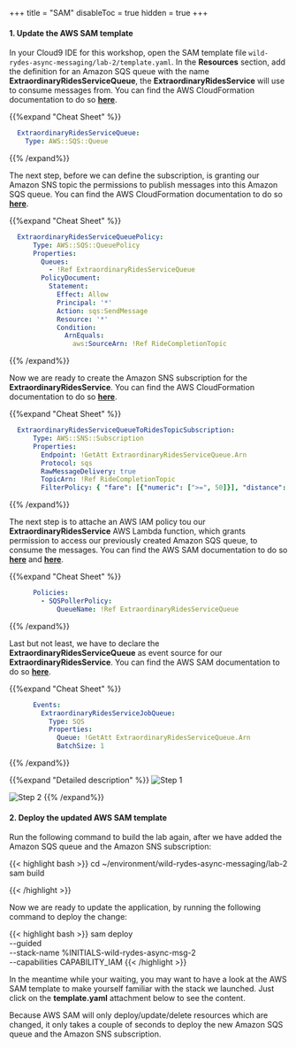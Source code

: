 +++
title = "SAM"
disableToc = true
hidden = true
+++

#### 1. Update the AWS SAM template

In your Cloud9 IDE for this workshop, open the SAM template file `wild-rydes-async-messaging/lab-2/template.yaml`. In the **Resources** section, add the definition for an Amazon SQS queue with the name **ExtraordinaryRidesServiceQueue**, the **ExtraordinaryRidesService** will use to consume messages from. You can find the AWS CloudFormation documentation to do so **[here](https://docs.aws.amazon.com/AWSCloudFormation/latest/UserGuide/aws-properties-sqs-queues.html)**.

{{%expand "Cheat Sheet" %}}
```yaml
  ExtraordinaryRidesServiceQueue:
    Type: AWS::SQS::Queue
```
{{% /expand%}}

The next step, before we can define the subscription, is granting our Amazon SNS topic the permissions to publish messages into this Amazon SQS queue. You can find the AWS CloudFormation documentation to do so **[here](https://docs.aws.amazon.com/AWSCloudFormation/latest/UserGuide/aws-properties-sqs-policy.html)**.

{{%expand "Cheat Sheet" %}}
```yaml
  ExtraordinaryRidesServiceQueuePolicy:
      Type: AWS::SQS::QueuePolicy
      Properties:
        Queues:
          - !Ref ExtraordinaryRidesServiceQueue
        PolicyDocument:
          Statement:
            Effect: Allow
            Principal: '*'
            Action: sqs:SendMessage
            Resource: '*'
            Condition:
              ArnEquals:
                aws:SourceArn: !Ref RideCompletionTopic
```
{{% /expand%}}

Now we are ready to create the Amazon SNS subscription for the **ExtraordinaryRidesService**. You can find the AWS CloudFormation documentation to do so **[here](https://docs.aws.amazon.com/AWSCloudFormation/latest/UserGuide/aws-resource-sns-subscription.html)**.

{{%expand "Cheat Sheet" %}}
```yaml
  ExtraordinaryRidesServiceQueueToRidesTopicSubscription:
      Type: AWS::SNS::Subscription
      Properties:
        Endpoint: !GetAtt ExtraordinaryRidesServiceQueue.Arn
        Protocol: sqs
        RawMessageDelivery: true
        TopicArn: !Ref RideCompletionTopic
        FilterPolicy: { "fare": [{"numeric": [">=", 50]}], "distance": [{"numeric": [">=", 20]}] }
```
{{% /expand%}}

The next step is to attache an AWS IAM policy tou our **ExtraordinaryRidesService** AWS Lambda function, which grants permission to access our previously created Amazon SQS queue, to consume the messages. You can find the AWS SAM documentation to do so **[here](https://docs.aws.amazon.com/serverless-application-model/latest/developerguide/serverless-sam-template.html#serverless-sam-template-function)** and **[here](https://github.com/awslabs/serverless-application-model/blob/develop/samtranslator/policy_templates_data/policy_templates.json)**.

{{%expand "Cheat Sheet" %}}
```yaml
      Policies:
        - SQSPollerPolicy:
            QueueName: !Ref ExtraordinaryRidesServiceQueue
```
{{% /expand%}}

Last but not least, we have to declare the **ExtraordinaryRidesServiceQueue** as event source for our **ExtraordinaryRidesService**. You can find the AWS SAM documentation to do so **[here](https://docs.aws.amazon.com/serverless-application-model/latest/developerguide/serverless-sam-template.html#serverless-sam-template-function)**.

{{%expand "Cheat Sheet" %}}
```yaml
      Events:
        ExtraordinaryRidesServiceJobQueue:
          Type: SQS
          Properties:
            Queue: !GetAtt ExtraordinaryRidesServiceQueue.Arn
            BatchSize: 1
```
{{% /expand%}}


{{%expand "Detailed description" %}}
![Step 1](step-1-sam.png)

![Step 2](step-2-sam.png)
{{% /expand%}}


#### 2. Deploy the updated AWS SAM template

Run the following command to build the lab again, after we have added the Amazon SQS queue and the Amazon SNS subscription:

{{< highlight bash >}}
cd ~/environment/wild-rydes-async-messaging/lab-2
sam build

{{< /highlight >}}


Now we are ready to update the application, by running the following command to deploy the change:  

{{< highlight bash >}}
sam deploy \
    --guided \
    --stack-name %INITIALS-wild-rydes-async-msg-2 \
    --capabilities CAPABILITY_IAM
{{< /highlight >}}

In the meantime while your waiting, you may want to have a look at the AWS SAM template to make yourself familiar with the stack we launched. Just click on the **template.yaml** attachment below to see the content.

Because AWS SAM will only deploy/update/delete resources which are changed, it only takes a couple of seconds to deploy the new Amazon SQS queue and the Amazon SNS subscription.

